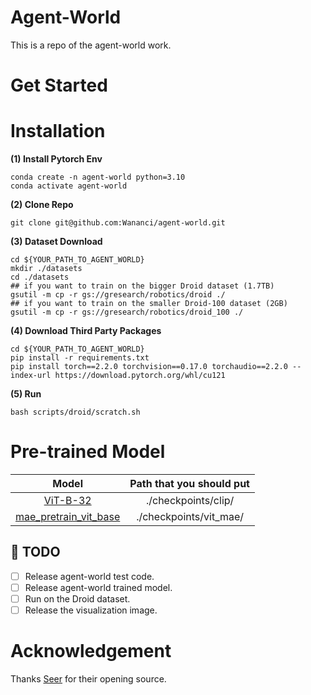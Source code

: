 # Agent-World

This is a repo of the agent-world work. 

# Get Started

# Installation

**(1) Install Pytorch Env**
```
conda create -n agent-world python=3.10
conda activate agent-world
```

**(2) Clone Repo**
```
git clone git@github.com:Wananci/agent-world.git
```

**(3) Dataset Download**
```
cd ${YOUR_PATH_TO_AGENT_WORLD}
mkdir ./datasets
cd ./datasets
## if you want to train on the bigger Droid dataset (1.7TB)
gsutil -m cp -r gs://gresearch/robotics/droid ./ 
## if you want to train on the smaller Droid-100 dataset (2GB)
gsutil -m cp -r gs://gresearch/robotics/droid_100 ./
```

**(4) Download Third Party Packages**
```
cd ${YOUR_PATH_TO_AGENT_WORLD}
pip install -r requirements.txt
pip install torch==2.2.0 torchvision==0.17.0 torchaudio==2.2.0 --index-url https://download.pytorch.org/whl/cu121
```

**(5) Run**
```
bash scripts/droid/scratch.sh
```

# Pre-trained Model
|Model|Path that you should put|
|:------:|:------:|
|[ViT-B-32](https://huggingface.co/Kleinhe/CAMD/resolve/main/weights/ViT-B-32.pt)|./checkpoints/clip/|
|[mae_pretrain_vit_base](https://drive.google.com/drive/folders/1tYBcatJICNxciXZr5-H1hobd8dX3InT1)|./checkpoints/vit_mae/|

## 📆 TODO <a name="todos"></a>
- [ ] Release agent-world test code. 
- [ ] Release agent-world trained model.
- [ ] Run on the Droid dataset.
- [ ] Release the visualization image.

# Acknowledgement 
Thanks [Seer](https://github.com/OpenRobotLab/Seer/tree/main) for their opening source. 